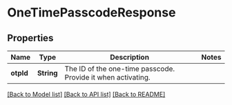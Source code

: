 # OneTimePasscodeResponse

## Properties
Name | Type | Description | Notes
------------ | ------------- | ------------- | -------------
**otpId** | **String** | The ID of the one-time passcode. Provide it when activating. | 

[[Back to Model list]](../README.md#documentation-for-models) [[Back to API list]](../README.md#documentation-for-api-endpoints) [[Back to README]](../README.md)


